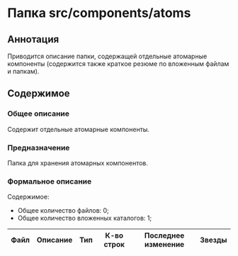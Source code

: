 # Папка src/components/atoms

## Аннотация

Приводится описание папки, содержащей отдельные атомарные компоненты (содержится также краткое резюме по
вложенным файлам и папкам).

## Содержимое

### Общее описание

Содержит отдельные атомарные компоненты.

### Предназначение

Папка для хранения атомарных компонентов.

### Формальное описание

Содержимое:
* Общее количество файлов: 0;
* Общее количество вложенных каталогов: 1;

| Файл | Описание | Тип | К-во строк | Последнее изменение | Звезды |
|------|----------|-----|------------|---------------------|--------|

